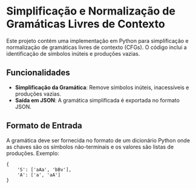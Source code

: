 # Simplificação e Normalização de Gramáticas Livres de Contexto

Este projeto contém uma implementação em Python para simplificação e normalização de gramáticas livres de contexto (CFGs). O código inclui a identificação de símbolos inúteis e produções vazias.

## Funcionalidades

- **Simplificação da Gramática**: Remove símbolos inúteis, inacessíveis e produções vazias.
- **Saída em JSON**: A gramática simplificada é exportada no formato JSON.

## Formato de Entrada

A gramática deve ser fornecida no formato de um dicionário Python onde as chaves são os símbolos não-terminais e os valores são listas de produções. Exemplo:

```
{
    'S': ['aAa', 'bBv'],
    'A': ['a', 'aA']
}
```
